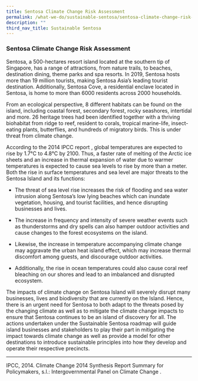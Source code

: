 ```yaml
---
title: Sentosa Climate Change Risk Assessment
permalink: /what-we-do/sustainable-sentosa/sentosa-climate-change-risk-assessment/
description: ""
third_nav_title: Sustainable Sentosa
---
```


### **Sentosa Climate Change Risk Assessment**
Sentosa, a 500-hectares resort island located at the southern tip of Singapore, has a range of attractions, from nature trails, to beaches, destination dining, theme parks and spa resorts. In 2019, Sentosa hosts more than 19 million tourists, making Sentosa Asia’s leading tourist destination. Additionally, Sentosa Cove, a residential enclave located in Sentosa, is home to more than 6000 residents across 2000 households.

From an ecological perspective, 8 different habitats can be found on the island, including coastal forest, secondary forest, rocky seashores, intertidal and more. 26 heritage trees had been identified together with a thriving biohabitat from ridge to reef, resident to corals, tropical marine-life, insect-eating plants, butterflies, and hundreds of migratory birds. This is under threat from climate change. 

According to the 2014 IPCC report , global temperatures are expected to rise by 1.7°C to 4.8°C by 2100. Thus, a faster rate of melting of the Arctic ice sheets and an increase in thermal expansion of water due to warmer temperatures is expected to cause sea levels to rise by more than a meter. Both the rise in surface temperatures and sea level are major threats to the Sentosa Island and its functions: 

* The threat of sea level rise increases the risk of flooding and sea water intrusion along Sentosa’s low lying beaches which can inundate vegetation, housing, and tourist facilities, and hence disrupting businesses and lives.

* The increase in frequency and intensity of severe weather events such as thunderstorms and dry spells can also hamper outdoor activities and cause changes to the forest ecosystems on the island.

* Likewise, the increase in temperature accompanying climate change may aggravate the urban heat island effect, which may increase thermal discomfort among guests, and discourage outdoor activities.

* Additionally, the rise in ocean temperatures could also cause coral reef bleaching on our shores and lead to an imbalanced and disrupted ecosystem. 

The impacts of climate change on Sentosa Island will severely disrupt many businesses, lives and biodiversity that are currently on the Island. Hence, there is an urgent need for Sentosa to both adapt to the threats posed by the changing climate as well as to mitigate the climate change impacts to ensure that Sentosa continues to be an island of discovery for all. The actions undertaken under the Sustainable Sentosa roadmap will guide island businesses and stakeholders to play their part in mitigating the impact towards climate change as well as provide a model for other destinations to introduce sustainable principles into how they develop and operate their respective precincts. 

<hr>
  IPCC, 2014. Climate Change 2014 Synthesis Report Summary for Policymakers, s.l.: Intergovernmental Panel on Climate Change .